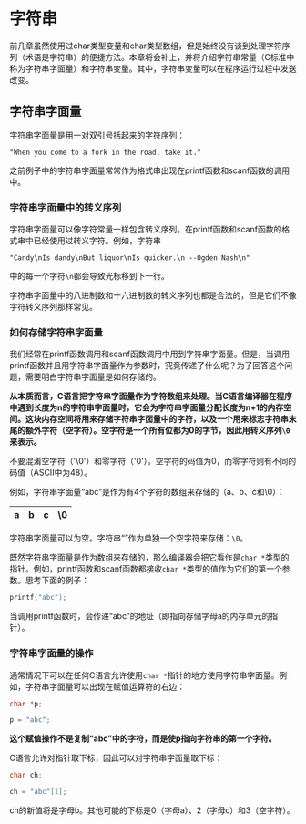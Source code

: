 # 字符串

前几章虽然使用过char类型变量和char类型数组，但是始终没有谈到处理字符序列（术语是字符串）的便捷方法。本章将会补上，并将介绍字符串常量（C标准中称为字符串字面量）和字符串变量。其中，字符串变量可以在程序运行过程中发送改变。



## 字符串字面量

字符串字面量是用一对双引号括起来的字符序列：

```
"When you come to a fork in the road, take it."
```

之前例子中的字符串字面量常常作为格式串出现在printf函数和scanf函数的调用中。



### 字符串字面量中的转义序列

字符串字面量可以像字符常量一样包含转义序列。在printf函数和scanf函数的格式串中已经使用过转义字符。例如，字符串

```
"Candy\nIs dandy\nBut liquor\nIs quicker.\n --Ogden Nash\n"
```

中的每一个字符`\n`都会导致光标移到下一行。



字符串字面量中的八进制数和十六进制数的转义序列也都是合法的，但是它们不像字符转义序列那样常见。



### 如何存储字符串字面量

我们经常在printf函数调用和scanf函数调用中用到字符串字面量。但是，当调用printf函数并且用字符串字面量作为参数时，究竟传递了什么呢？为了回答这个问题，需要明白字符串字面量是如何存储的。



**从本质而言，C语言把字符串字面量作为字符数组来处理。当C语言编译器在程序中遇到长度为n的字符串字面量时，它会为字符串字面量分配长度为n+1的内存空间。这块内存空间将用来存储字符串字面量中的字符，以及一个用来标志字符串末尾的额外字符（空字符）。空字符是一个所有位都为0的字节，因此用转义序列`\0`来表示。**



不要混淆空字符（'\0'）和零字符（'0'）。空字符的码值为0，而零字符则有不同的码值（ASCII中为48）。



例如，字符串字面量“abc”是作为有4个字符的数组来存储的（a、b、c和\0）：

| a    | b    | c    | \0   |
| ---- | ---- | ---- | ---- |



字符串字面量可以为空。字符串“”作为单独一个空字符来存储：`\0`。



既然字符串字面量是作为数组来存储的，那么编译器会把它看作是`char *`类型的指针。例如，printf函数和scanf函数都接收`char *`类型的值作为它们的第一个参数。思考下面的例子：

```c
printf("abc");
```

当调用printf函数时，会传递“abc”的地址（即指向存储字母a的内存单元的指针）。



### 字符串字面量的操作

通常情况下可以在任何C语言允许使用`char *`指针的地方使用字符串字面量。例如，字符串字面量可以出现在赋值运算符的右边：

```c
char *p;

p = "abc";
```

**这个赋值操作不是复制“abc”中的字符，而是使p指向字符串的第一个字符。**



C语言允许对指针取下标，因此可以对字符串字面量取下标：

```c
char ch;

ch = "abc"[1];
```

ch的新值将是字母b。其他可能的下标是0（字母a）、2（字母c）和3（空字符）。